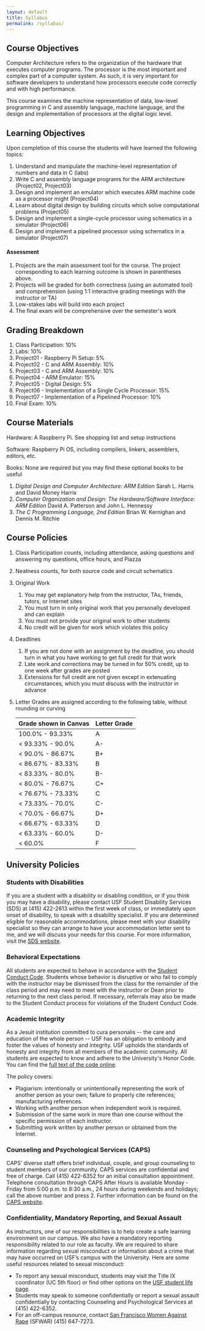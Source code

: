 ```yaml
---
layout: default
title: Syllabus
permalink: /syllabus/
---
```


## Course Objectives

Computer Architecture refers to the organization of the hardware that executes computer programs. The processor is the most important and complex part of a computer system. As such, it is very important for software developers to understand how processors execute code correctly and with high performance.

This course examines the machine representation of data, low-level programming in C and assembly language, machine language, and the design and implementation of processors at the digital logic level.

## Learning Objectives
Upon completion of this course the students will have learned the following topics:
1. Understand and manipulate the machine-level representation of numbers and data in C (labs)
1. Write C and assembly language programs for the ARM architecture (Project02, Project03)
1. Design and implement an emulator which executes ARM machine code as a processor might (Project04)
1. Learn about digital design by building circuits which solve computational problems (Project05)
1. Design and implement a single-cycle processor using schematics in a simulator (Project06)
1. Design and implement a pipelined processor using schematics in a simulator (Project07)

#### Assessment
1. Projects are the main assessment tool for the course. The project corresponding to each learning outcome is shown in parentheses above.
1. Projects will be graded for both correctness (using an automated tool) and comprehension (using 1:1 interactive grading meetings with the instructor or TA)
1. Low-stakes labs will build into each project
1. The final exam will be comprehensive over the semester's work

## Grading Breakdown
1. Class Participation: 10%
1. Labs: 10%
1. Project01 - Raspberry Pi Setup: 5%
1. Project02 - C and ARM Assembly: 10%
1. Project03 - C and ARM Assembly: 10%
1. Project04 - ARM Emulator: 15%
1. Project05 - Digital Design: 5%
1. Project06 - Implementation of a Single Cycle Processor: 15%
1. Project07 - Implementation of a Pipelined Processor: 10%
1. Final Exam: 10%

## Course Materials

Hardware: A Raspberry Pi. See shopping list and setup instructions

Software: Raspberry Pi OS, including compilers, linkers, assemblers, editors, etc.

Books: None are required but you may find these optional books to be useful
1. _Digital Design and Computer Architecture: ARM Edition_ Sarah L. Harris and David Money Harris
1. _Computer Organization and Design: The Hardware/Software Interface: ARM Edition_ David A. Patterson and John L. Hennessy
1. _The C Programming Language, 2nd Edition_ Brian W. Kernighan and Dennis M. Ritchie

## Course Policies
1. Class Participation counts, including attendance, asking questions and answering my questions, office hours, and Piazza
1. Neatness counts, for both source code and circuit schematics
1. Original Work
    1. You may get explanatory help from the instructor, TAs, friends, tutors, or Internet sites
    1. You must turn in only original work that you personally developed and can explain
    1. You must not provide your original work to other students
    1. No credit will be given for work which violates this policy
1. Deadlines
    1. If you are not done with an assignment by the deadline, you should turn in what you have working to get full credit for that work
    1. Late work and corrections may be turned in for 50% credit, up to one week after grades are posted
    1. Extensions for full credit are not given except in extenuating circumstances, which you must discuss with the instructor in advance
1. Letter Grades are assigned according to the following table, without rounding or curving

    | Grade shown in Canvas | Letter Grade |
    | --- | --- |
    | 100.0% - 93.33%   | A  |
    | < 93.33% - 90.0%  | A- |
    | < 90.0% - 86.67%  | B+ |
    | < 86.67% - 83.33% | B  |
    | < 83.33% - 80.0%  | B- |
    | < 80.0% - 76.67%  | C+ |
    | < 76.67% - 73.33% | C  |
    | < 73.33% - 70.0%  | C- |
    | < 70.0% - 66.67%  | D+ |
    | < 66.67% - 63.33% | D  |
    | < 63.33% - 60.0%  | D- |
    | < 60.0%           | F  |

## University Policies

### Students with Disabilities
If you are a student with a disability or disabling condition, or if you think you may have a disability, please contact USF Student Disability Services (SDS) at (415) 422-2613 within the first week of class, or immediately upon onset of disability, to speak with a disability specialist. If you are determined eligible for reasonable accommodations, please meet with your disability specialist so they can arrange to have your accommodation letter sent to me, and we will discuss your needs for this course. For more information, visit the [SDS website](http://www.usfca.edu/sds). 

### Behavioral Expectations
All students are expected to behave in accordance with the [Student Conduct Code](http://www.usfca.edu/fogcutter/). Students whose behavior is disruptive or who fail to comply with the instructor may be dismissed from the class for the remainder of the class period and may need to meet with the instructor or Dean prior to returning to the next class period. If necessary, referrals may also be made to the Student Conduct process for violations of the Student Conduct Code.

### Academic Integrity
As a Jesuit institution committed to cura personalis -- the care and education of the whole person -- USF has an obligation to embody and foster the values of honesty and integrity. USF upholds the standards of honesty and integrity from all members of the academic community. All students are expected to know and adhere to the University's Honor Code. You can find the [full text of the code online](https://myusf.usfca.edu/academic-integrity/).

The policy covers:

- Plagiarism: intentionally or unintentionally representing the work of another person as your own; failure to properly cite references; manufacturing references.
- Working with another person when independent work is required.
- Submission of the same work in more than one course without the specific permission of each instructor.
- Submitting work written by another person or obtained from the Internet.

### Counseling and Psychological Services (CAPS)
CAPS’ diverse staff offers brief individual, couple, and group counseling to student members of our community. CAPS services are confidential and free of charge. Call (415) 422-6352 for an initial consultation appointment. Telephone consultation through CAPS After Hours is available Monday - Friday from 5:00 p.m. to 8:30 a.m., 24 hours during weekends and holidays; call the above number and press 2. Further information can be found on the [CAPS website](https://myusf.usfca.edu/student-health-safety/caps). 

### Confidentiality, Mandatory Reporting, and Sexual Assault
As instructors, one of our responsibilities is to help create a safe learning environment on our campus. We also have a mandatory reporting responsibility related to our role as faculty. We are required to share information regarding sexual misconduct or information about a crime that may have occurred on USF’s campus with the University. Here are some useful resources related to sexual misconduct:

- To report any sexual misconduct, students may visit the Title IX coordinator (UC 5th floor) or find other options on the [USF student life page](https://www.usfca.edu/student_life/safer).
- Students may speak to someone confidentially or report a sexual assault confidentially by contacting Counseling and Psychological Services at (415) 422-6352.
- For an off-campus resource, contact [San Francisco Women Against Rape](http://sfwar.org/) (SFWAR) (415) 647-7273.
